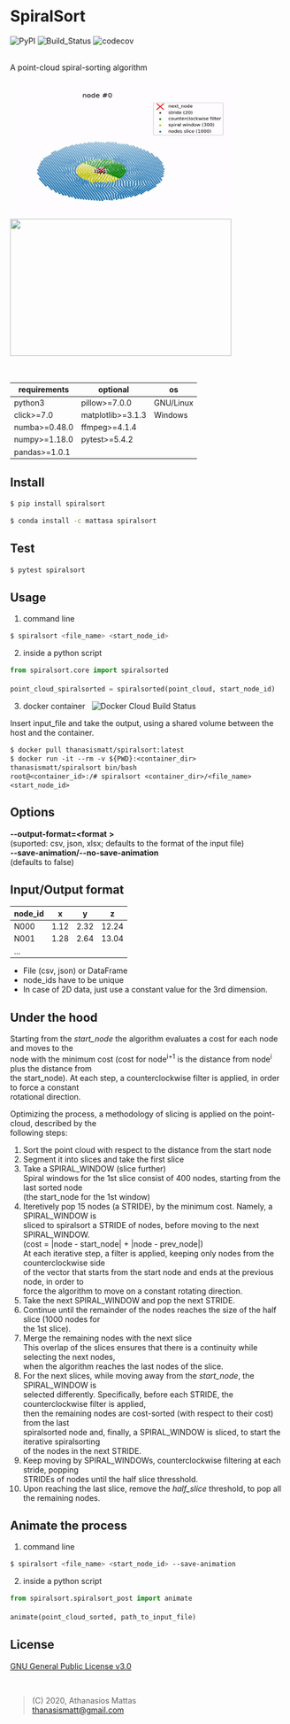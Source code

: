 # SpiralSort

![PyPI] ![Build_Status] ![codecov]

<br />
A point-cloud spiral-sorting algorithm
<br />

<img src="https://raw.githubusercontent.com/ThanasisMattas/spiralsort/master/bin/spiralsort_2D.gif" width="400" height="248" /> <img src="https://raw.githubusercontent.com/ThanasisMattas/spiralsort/master/bin/spiralsort_3D.gif" width="400" height="248" />

<br />

| requirements        | optional              | os        |
| ------------------- | --------------------- | --------- |
| python3             | pillow>=7.0.0         | GNU/Linux |
| click>=7.0          | matplotlib>=3.1.3     | Windows   |
| numba>=0.48.0       | ffmpeg>=4.1.4         |           |
| numpy>=1.18.0       | pytest>=5.4.2         |           |
| pandas>=1.0.1       |                       |           |

## Install

```bash
$ pip install spiralsort
```

```bash
$ conda install -c mattasa spiralsort
```

## Test

```bash
$ pytest spiralsort
```

## Usage

1. command line

```bash
$ spiralsort <file_name> <start_node_id>
```

2. inside a python script

```python
from spiralsort.core import spiralsorted

point_cloud_spiralsorted = spiralsorted(point_cloud, start_node_id)
```

3. docker container &nbsp; ![Docker Cloud Build Status]

Insert input_file and take the output, using a shared volume between the
host and the container.


```
$ docker pull thanasismatt/spiralsort:latest
$ docker run -it --rm -v ${PWD}:<container_dir> thanasismatt/spiralsort bin/bash
root@<container_id>:/# spiralsort <container_dir>/<file_name> <start_node_id>
```

## Options

**--output-format=<format** **>** <br />
(suported: csv, json, xlsx; defaults to the format of the input
                 file) <br />
**--save-animation/--no-save-animation** <br />
(defaults to false)

## Input/Output format

| node_id |   x   |   y   |   z   |
| ------- | ----- | ----- | ----- |
| N000    |  1.12 |  2.32 | 12.24 |
| N001    |  1.28 |  2.64 | 13.04 |
| ...

- File (csv, json) or DataFrame
- node_ids have to be unique
- In case of 2D data, just use a constant value for the 3rd dimension.

## Under the hood

Starting from the *start_node* the algorithm evaluates a cost for each node and
moves to the <br /> node with the minimum cost (cost for node<sup>i+1</sup> is
the distance from node<sup>i</sup> plus the distance from <br /> the
start_node). At each step, a counterclockwise filter is applied, in order to
force a constant <br /> rotational direction.

Optimizing the process, a methodology of slicing is applied on the point-cloud,
described by the <br /> following steps:

1. Sort the point cloud with respect to the distance from the start node
2. Segment it into slices and take the first slice
3. Take a SPIRAL_WINDOW (slice further) <br />
   Spiral windows for the 1st slice consist of 400 nodes, starting from the last
   sorted node <br /> (the start_node for the 1st window)
1. Iteretively pop 15 nodes (a STRIDE), by the minimum cost. Namely, a
   SPIRAL_WINDOW is <br /> sliced to spiralsort a STRIDE of nodes, before moving
   to the next SPIRAL_WINDOW. <br />
   (cost = |node - start_node| + |node - prev_node|) <br />
   At each iterative step, a filter is applied, keeping only nodes from the
   counterclockwise side <br /> of the vector that starts from the start node
   and ends at the previous node, in order to <br /> force the algorithm to move
   on a constant rotating direction.
2. Take the next SPIRAL_WINDOW and pop the next STRIDE. <br />
3. Continue until the remainder of the nodes reaches the size of the
   half slice (1000 nodes for <br /> the 1st slice).
4. Merge the remaining nodes with the next slice <br />
   This overlap of the slices ensures that there is a continuity while
   selecting the next nodes, <br /> when the algorithm reaches the last nodes of
   the slice.
5. For the next slices, while moving away from the *start_node*, the
   SPIRAL_WINDOW is <br /> selected differently. Specifically, before each
   STRIDE, the counterclockwise filter is applied, <br /> then the remaining
   nodes are cost-sorted (with respect to their cost) from the last <br />
   spiralsorted node and, finally, a SPIRAL_WINDOW is sliced, to start the
   iterative spiralsorting <br /> of the nodes in the next STRIDE.
6. Keep moving by SPIRAL_WINDOWs, counterclockwise
   filtering at each stride, popping <br /> STRIDEs of nodes until the half
   slice thresshold.
7.  Upon reaching the last slice, remove the *half_slice* threshold, to
   pop all the remaining nodes.

## Animate the process

1. command line

```bash
$ spiralsort <file_name> <start_node_id> --save-animation
```

2. inside a python script

```python
from spiralsort.spiralsort_post import animate

animate(point_cloud_sorted, path_to_input_file)
```

## License
[GNU General Public License v3.0]

<br />

> (C) 2020, Athanasios Mattas <br />
> thanasismatt@gmail.com

[//]: # "links"

[Docker Cloud Build Status]: <https://img.shields.io/docker/cloud/build/thanasismatt/spiralsort?style=plastic>
[PyPI]: <https://img.shields.io/pypi/v/spiralsort?color=success>
[Build_Status]: <https://travis-ci.com/ThanasisMattas/spiralsort.svg?branch=master>
[codecov]: <https://codecov.io/gh/ThanasisMattas/spiralsort/branch/master/graph/badge.svg>
[GNU General Public License v3.0]: <https://github.com/ThanasisMattas/spiralsort/blob/master/COPYING>